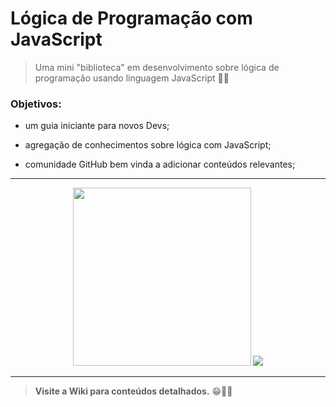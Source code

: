 # Lógica de Programação com JavaScript
>Uma mini "biblioteca" em desenvolvimento sobre lógica de programação usando linguagem JavaScript 🤖📓

### Objetivos:

- um guia iniciante para novos Devs;

- agregação de conhecimentos sobre lógica com JavaScript;

- comunidade GitHub bem vinda a adicionar conteúdos relevantes;
---------------------
<p align="center">
<img src="https://i.pinimg.com/originals/2a/69/13/2a6913ecabc0b8449c741a6686cae8fa.gif" width= "285">
<img src="https://i.pinimg.com/originals/66/77/88/667788e0b1f08ff1e1cfce11d303b203.gif">
</p>

-------------------
>**Visite a Wiki para conteúdos detalhados.** 😁✌🏽
